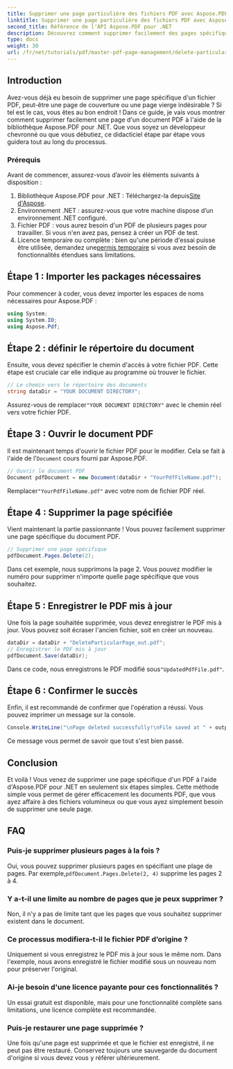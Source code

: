 ```yaml
---
title: Supprimer une page particulière des fichiers PDF avec Aspose.PDF
linktitle: Supprimer une page particulière des fichiers PDF avec Aspose.PDF
second_title: Référence de l'API Aspose.PDF pour .NET
description: Découvrez comment supprimer facilement des pages spécifiques de documents PDF à l'aide de la puissante bibliothèque Aspose.PDF pour .NET. Ce guide étape par étape est parfait pour les développeurs de tous niveaux qui cherchent à rationaliser la gestion des PDF.
type: docs
weight: 30
url: /fr/net/tutorials/pdf/master-pdf-page-management/delete-particular-page-from-pdf-files/
---
```

## Introduction

Avez-vous déjà eu besoin de supprimer une page spécifique d'un fichier PDF, peut-être une page de couverture ou une page vierge indésirable ? Si tel est le cas, vous êtes au bon endroit ! Dans ce guide, je vais vous montrer comment supprimer facilement une page d'un document PDF à l'aide de la bibliothèque Aspose.PDF pour .NET. Que vous soyez un développeur chevronné ou que vous débutiez, ce didacticiel étape par étape vous guidera tout au long du processus.

### Prérequis

Avant de commencer, assurez-vous d’avoir les éléments suivants à disposition :

1.  Bibliothèque Aspose.PDF pour .NET : Téléchargez-la depuis[Site d'Aspose](https://releases.aspose.com/pdf/net/).
2. Environnement .NET : assurez-vous que votre machine dispose d’un environnement .NET configuré.
3. Fichier PDF : vous aurez besoin d'un PDF de plusieurs pages pour travailler. Si vous n'en avez pas, pensez à créer un PDF de test.
4.  Licence temporaire ou complète : bien qu'une période d'essai puisse être utilisée, demandez une[permis temporaire](https://purchase.aspose.com/temporary-license/) si vous avez besoin de fonctionnalités étendues sans limitations.

## Étape 1 : Importer les packages nécessaires

Pour commencer à coder, vous devez importer les espaces de noms nécessaires pour Aspose.PDF :

```csharp
using System;
using System.IO;
using Aspose.Pdf;
```

## Étape 2 : définir le répertoire du document

Ensuite, vous devez spécifier le chemin d'accès à votre fichier PDF. Cette étape est cruciale car elle indique au programme où trouver le fichier.

```csharp
// Le chemin vers le répertoire des documents
string dataDir = "YOUR DOCUMENT DIRECTORY";
```

 Assurez-vous de remplacer`"YOUR DOCUMENT DIRECTORY"` avec le chemin réel vers votre fichier PDF.

## Étape 3 : Ouvrir le document PDF

 Il est maintenant temps d'ouvrir le fichier PDF pour le modifier. Cela se fait à l'aide de l'`Document` cours fourni par Aspose.PDF.

```csharp
// Ouvrir le document PDF
Document pdfDocument = new Document(dataDir + "YourPdfFileName.pdf");
```

 Remplacer`"YourPdfFileName.pdf"` avec votre nom de fichier PDF réel.

## Étape 4 : Supprimer la page spécifiée

Vient maintenant la partie passionnante ! Vous pouvez facilement supprimer une page spécifique du document PDF.

```csharp
// Supprimer une page spécifique
pdfDocument.Pages.Delete(2);
```

Dans cet exemple, nous supprimons la page 2. Vous pouvez modifier le numéro pour supprimer n'importe quelle page spécifique que vous souhaitez.

## Étape 5 : Enregistrer le PDF mis à jour

Une fois la page souhaitée supprimée, vous devez enregistrer le PDF mis à jour. Vous pouvez soit écraser l'ancien fichier, soit en créer un nouveau.

```csharp
dataDir = dataDir + "DeleteParticularPage_out.pdf";
// Enregistrer le PDF mis à jour
pdfDocument.Save(dataDir);
```

 Dans ce code, nous enregistrons le PDF modifié sous`"UpdatedPdfFile.pdf"`.

## Étape 6 : Confirmer le succès

Enfin, il est recommandé de confirmer que l'opération a réussi. Vous pouvez imprimer un message sur la console.

```csharp
Console.WriteLine("\nPage deleted successfully!\nFile saved at " + outputFilePath);
```

Ce message vous permet de savoir que tout s'est bien passé.

## Conclusion

Et voilà ! Vous venez de supprimer une page spécifique d'un PDF à l'aide d'Aspose.PDF pour .NET en seulement six étapes simples. Cette méthode simple vous permet de gérer efficacement les documents PDF, que vous ayez affaire à des fichiers volumineux ou que vous ayez simplement besoin de supprimer une seule page.

## FAQ

### Puis-je supprimer plusieurs pages à la fois ?  
 Oui, vous pouvez supprimer plusieurs pages en spécifiant une plage de pages. Par exemple,`pdfDocument.Pages.Delete(2, 4)` supprime les pages 2 à 4.

### Y a-t-il une limite au nombre de pages que je peux supprimer ?  
Non, il n'y a pas de limite tant que les pages que vous souhaitez supprimer existent dans le document.

### Ce processus modifiera-t-il le fichier PDF d’origine ?  
Uniquement si vous enregistrez le PDF mis à jour sous le même nom. Dans l'exemple, nous avons enregistré le fichier modifié sous un nouveau nom pour préserver l'original.

### Ai-je besoin d'une licence payante pour ces fonctionnalités ?  
Un essai gratuit est disponible, mais pour une fonctionnalité complète sans limitations, une licence complète est recommandée.

### Puis-je restaurer une page supprimée ?  
Une fois qu'une page est supprimée et que le fichier est enregistré, il ne peut pas être restauré. Conservez toujours une sauvegarde du document d'origine si vous devez vous y référer ultérieurement.